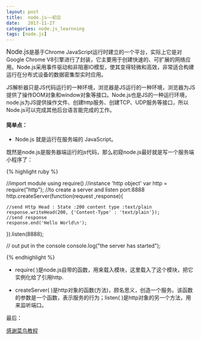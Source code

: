 ```yaml
---
layout: post
title:  node.js——初见
date:   2017-11-27
categories: node.js_learnning
tags: [node.js]
---
```

<big>Node.js</big>是基于Chrome JavaScript运行时建立的一个平台，实际上它是对Google Chrome V8引擎进行了封装，它主要用于创建快速的、可扩展的网络应用。Node.js采用事件驱动和非阻塞IO模型，使其变得轻微和高效，非常适合构建运行在分布式设备的数据密集型实时应用。

JS解析器只是JS代码运行的一种环境，浏览器是JS运行的一种环境，浏览器为JS提供了操作DOM对象和window对象等接口。Node.js也是JS的一种运行环境，node.js为JS提供操作文件、创建http服务、创建TCP、UDP服务等接口，所以Node.js可以完成其他后台语言能完成的工作。

#### 简单点：
* Node.js 就是运行在服务端的 JavaScript。

既然是node.js是服务器端运行的js代码，那么初窥node.js最好就是写一个服务端小程序了：

{% highlight ruby %}

//import module using require() 
//instance 'http object'
var http = require("http");
//to create a server and listen port:8888
http.createServer(function(request ,response){

	//send Http Head : State :200 content type :text/plain 
	response.writeHead(200, {'Content-Type' : 'text/plain'});
	//send response 
	response.end('Hello World\n');


}).listen(8888);

// out put in the console 
console.log("the server has started");

{% endhighlight %}


* require( )是node.js自带的函数，用来载入模块，这里载入了这个模块，把它实例化给了引用http.

* createServer( )是http对象的函数(方法)，顾名思义，创造一个服务。该函数的参数是一个函数，表示服务的行为；listen( )是http对象的另一个方法，用来监听端口。

最后：

[感谢菜鸟教程](http://www.runoob.com/nodejs/nodejs-http-server.html)
